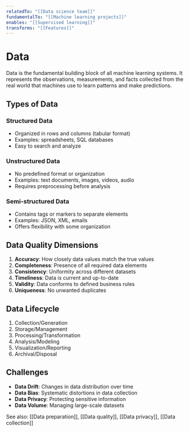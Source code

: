 ```yaml
---
relatedTo: "[[Data science team]]"
fundamentalTo: "[[Machine learning projects]]"
enables: "[[Supervised learning]]"
transforms: "[[Features]]"
---
```


# Data

Data is the fundamental building block of all machine learning systems. It represents the observations, measurements, and facts collected from the real world that machines use to learn patterns and make predictions.

## Types of Data

### Structured Data
- Organized in rows and columns (tabular format)
- Examples: spreadsheets, SQL databases
- Easy to search and analyze

### Unstructured Data
- No predefined format or organization
- Examples: text documents, images, videos, audio
- Requires preprocessing before analysis

### Semi-structured Data
- Contains tags or markers to separate elements
- Examples: JSON, XML, emails
- Offers flexibility with some organization

## Data Quality Dimensions

1. **Accuracy**: How closely data values match the true values
2. **Completeness**: Presence of all required data elements
3. **Consistency**: Uniformity across different datasets
4. **Timeliness**: Data is current and up-to-date
5. **Validity**: Data conforms to defined business rules
6. **Uniqueness**: No unwanted duplicates

## Data Lifecycle

1. Collection/Generation
2. Storage/Management
3. Processing/Transformation
4. Analysis/Modeling
5. Visualization/Reporting
6. Archival/Disposal

## Challenges

- **Data Drift**: Changes in data distribution over time
- **Data Bias**: Systematic distortions in data collection
- **Data Privacy**: Protecting sensitive information
- **Data Volume**: Managing large-scale datasets

See also: [[Data preparation]], [[Data quality]], [[Data privacy]], [[Data collection]]
